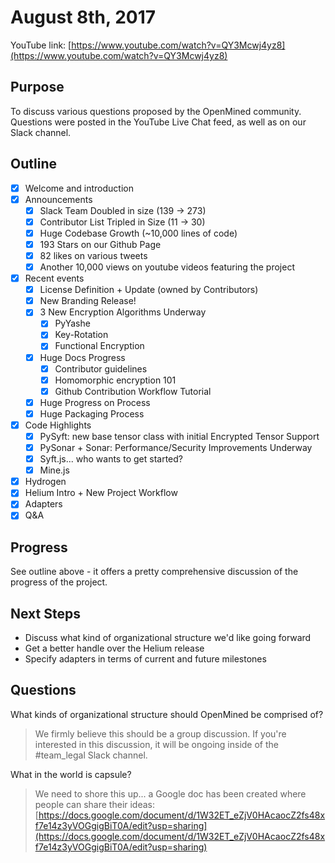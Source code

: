 # August 8th, 2017

YouTube link: [https://www.youtube.com/watch?v=QY3Mcwj4yz8](https://www.youtube.com/watch?v=QY3Mcwj4yz8)

## Purpose
To discuss various questions proposed by the OpenMined community.  Questions were posted in the YouTube Live Chat feed, as well as on our Slack channel.

## Outline
- [x] Welcome and introduction
- [x] Announcements
  - [x] Slack Team Doubled in size (139 -> 273)
  - [x] Contributor List Tripled in Size (11 -> 30)
  - [x] Huge Codebase Growth (~10,000 lines of code)
  - [x] 193 Stars on our Github Page
  - [x] 82 likes on various tweets
  - [x] Another 10,000 views on youtube videos featuring the project
- [x] Recent events
  - [x] License Definition + Update (owned by Contributors)
  - [x] New Branding Release!
  - [x] 3 New Encryption Algorithms Underway
    - [x] PyYashe
    - [x] Key-Rotation
    - [x] Functional Encryption
  - [x] Huge Docs Progress
    - [x] Contributor guidelines
    - [x] Homomorphic encryption 101
    - [x] Github Contribution Workflow Tutorial
  - [x] Huge Progress on Process
  - [x] Huge Packaging Process
- [x] Code Highlights
  - [x] PySyft: new base tensor class with initial Encrypted Tensor Support
  - [x] PySonar + Sonar: Performance/Security Improvements Underway
  - [x] Syft.js... who wants to get started?
  - [x] Mine.js
- [x] Hydrogen
- [x] Helium Intro + New Project Workflow
- [x] Adapters
- [x] Q&A

## Progress
See outline above - it offers a pretty comprehensive discussion of the progress of the project.

## Next Steps
- Discuss what kind of organizational structure we'd like going forward
- Get a better handle over the Helium release
- Specify adapters in terms of current and future milestones

## Questions
What kinds of organizational structure should OpenMined be comprised of?
> We firmly believe this should be a group discussion.  If you're interested in this discussion, it will be ongoing inside of the #team_legal Slack channel.

What in the world is capsule?
> We need to shore this up... a Google doc has been created where people can share their ideas: [https://docs.google.com/document/d/1W32ET_eZjV0HAcaocZ2fs48xf7e14z3yVOGgigBiT0A/edit?usp=sharing](https://docs.google.com/document/d/1W32ET_eZjV0HAcaocZ2fs48xf7e14z3yVOGgigBiT0A/edit?usp=sharing)
